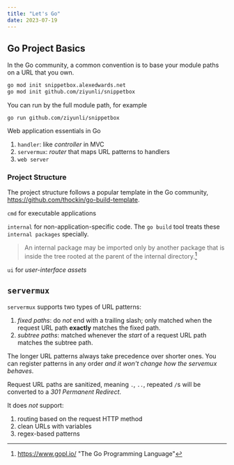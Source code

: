 ```yaml
---
title: "Let's Go"
date: 2023-07-19
---
```


## Go Project Basics

In the Go community, a common convention is to base your module paths on a URL that you own. 

```bash
go mod init snippetbox.alexedwards.net
go mod init github.com/ziyunli/snippetbox
```

You can run by the full module path, for example
```shell
go run github.com/ziyunli/snippetbox
```

Web application essentials in Go
1. `handler`: like *controller* in MVC
2. `servermux`: *router* that maps URL patterns to handlers
3. `web server`

### Project Structure

The project structure follows a popular template in the Go community, https://github.com/thockin/go-build-template. 

`cmd` for executable applications

`internal` for non-application-specific code. The `go build` tool treats these `internal packages` specially. 

> An internal package may be imported only by another package that is inside the tree rooted at the parent of the internal directory.[^1]

`ui` for *user-interface assets*

## `servermux`

`servermux` supports two types of URL patterns:
1. *fixed paths*: do *not* end with a trailing slash; only matched when the request URL path **exactly** matches the fixed path. 
2. *subtree paths*: matched whenever the *start* of a request URL path matches the subtree path. 

The longer URL patterns always take precedence over shorter ones. You can register patterns in any order *and it won't change how the servemux behaves*. 

Request URL paths are sanitized, meaning `.`, `..`, repeated `/`s will be converted to a *301 Permanent Redirect*. 

It does *not* support:
1. routing based on the request HTTP method
2. clean URLs with variables 
3. regex-based patterns

[^1]: https://www.gopl.io/ "The Go Programming Language"